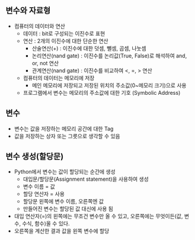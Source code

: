 ## 변수와 자료형 
* 컴퓨터의 데이터와 연산
  * 데이터 : bit로 구성되는 이진수로 표현
  * 연산 : 2개의 이진수에 대한 단순한 연산
    * 산술연산(+) : 이진수에 대한 덧셈, 뺄셈, 곱셈, 나눗셈
    * 논리연산(nand gate) : 이진수를 논리값(True, False)로 해석하여 and, or, not 연산
    * 관계연산(nand gate) : 이진수를 비교하여 <, =, > 연산
  * 컴퓨터의 데이터는 메모리에 저장
    * 메인 메모리에 저장되고 저장된 위치의 주소값(0~메모리 크기)으로 사용
  * 프로그램에서 변수는 메모리의 주소값에 대한 기호 (Symbolic Address)
  
## 변수
 * 변수는 값을 저장하는 메모리 공간에 대한 Tag
 * 값을 저장하는 상자 또는 그릇으로 생각할 수 있음

## 변수 생성(할당문)
 * Python에서 변수는 값이 할당되는 순간에 생성
   * 대입문/할당문(Assignment statement)을 사용하여 생성
   * 변수 이름 = 값
   * 할당 연산자 = 사용
   * 할당문 왼쪽에 변수 이름, 오른쪽엔 값
   * 만들어진 변수는 할당된 값 대신에 사용 됨
 * 대입 연산자(=)의 왼쪽에는 무조건 변수만 올 수 있고, 오른쪽에는 무엇이든(값, 변수, 수식, 함수)올 수 있다.
 * 오른쪽을 계산한 결과 값을 왼쪽 변수에 할당
 
